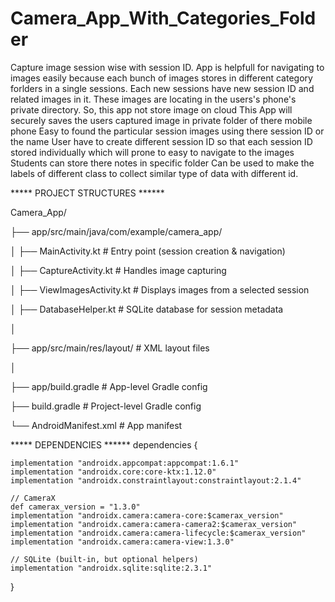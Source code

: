 # Camera_App_With_Categories_Folder
Capture image session wise with session ID. App is helpfull for navigating to images easily because each bunch of images stores in different category forlders in a single sessions. Each new sessions have new session ID and related images in it. These images are locating in the users's phone's private directory. So, this app not store image on cloud
This App will securely saves the users captured image in private folder of there mobile phone
Easy to found the particular session images using there session ID or the name
User have to create different session ID so that each session ID stored individually which will prone to easy to navigate to the images
Students can store there notes in specific folder 
Can be used to make the labels of different class to collect similar type of data with different id.


***** PROJECT STRUCTURES ******


Camera_App/ 

 ├── app/src/main/java/com/example/camera_app/  

 
 │   ├── MainActivity.kt         # Entry point (session creation & navigation)  

 
 │   ├── CaptureActivity.kt      # Handles image capturing   

 
 │   ├── ViewImagesActivity.kt   # Displays images from a selected session

 
 │   ├── DatabaseHelper.kt       # SQLite database for session metadata

 │
 
 ├── app/src/main/res/layout/    # XML layout files
 
 │
 
 ├── app/build.gradle            # App-level Gradle config
 
 ├── build.gradle                # Project-level Gradle config
 
 └── AndroidManifest.xml         # App manifest


***** DEPENDENCIES ******
 dependencies {
 
    implementation "androidx.appcompat:appcompat:1.6.1"
    implementation "androidx.core:core-ktx:1.12.0"
    implementation "androidx.constraintlayout:constraintlayout:2.1.4"

    // CameraX
    def camerax_version = "1.3.0"
    implementation "androidx.camera:camera-core:$camerax_version"
    implementation "androidx.camera:camera-camera2:$camerax_version"
    implementation "androidx.camera:camera-lifecycle:$camerax_version"
    implementation "androidx.camera:camera-view:1.3.0"

    // SQLite (built-in, but optional helpers)
    implementation "androidx.sqlite:sqlite:2.3.1"
}
